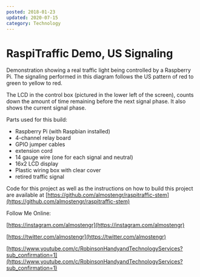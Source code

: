 ```yaml
---
posted: 2018-01-23
updated: 2020-07-15
category: Technology
---
```


# RaspiTraffic Demo, US Signaling

Demonstration showing a real traffic light being controlled by a Raspberry Pi.  The signaling performed in this diagram follows the US pattern of red to green to yellow to red.

The LCD in the control box (pictured in the lower left of the screen), counts down the amount of time remaining before the next signal phase. It also shows the current signal phase.

Parts used for this build:
- Raspberry Pi (with Raspbian installed)
- 4-channel relay board
- GPIO jumper cables
- extension cord
- 14 gauge wire (one for each signal and neutral)
- 16x2 LCD display
- Plastic wiring box with clear cover
- retired traffic signal

Code for this project as well as the instructions on how to build this project are available at 
[https://github.com/almostengr/raspitraffic-stem](https://github.com/almostengr/raspitraffic-stem)

Follow Me Online:

[https://instagram.com/almostengr](https://instagram.com/almostengr)

[https://twitter.com/almostengr](https://twitter.com/almostengr)

[https://www.youtube.com/c/RobinsonHandyandTechnologyServices?sub_confirmation=1](https://www.youtube.com/c/RobinsonHandyandTechnologyServices?sub_confirmation=1)
